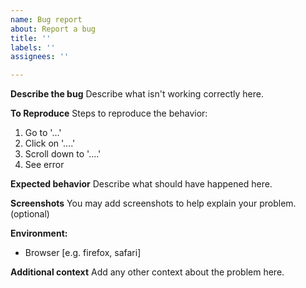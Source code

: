 ```yaml
---
name: Bug report
about: Report a bug
title: ''
labels: ''
assignees: ''

---
```


**Describe the bug**
Describe what isn't working correctly here.

**To Reproduce**
Steps to reproduce the behavior:
1. Go to '...'
2. Click on '....'
3. Scroll down to '....'
4. See error

**Expected behavior**
Describe what should have happened here.

**Screenshots**
You may add screenshots to help explain your problem. (optional)

**Environment:**
 - Browser [e.g. firefox, safari]

**Additional context**
Add any other context about the problem here.
